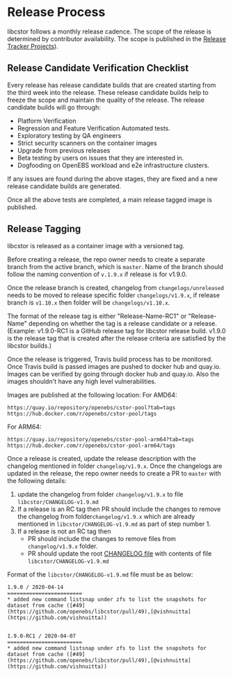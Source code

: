 # Release Process
libcstor follows a monthly release cadence. The scope of the release is determined by contributor availability. The scope is published in the [Release Tracker Projects](https://github.com/orgs/openebs/projects)).

## Release Candidate Verification Checklist

Every release has release candidate builds that are created starting from the third week into the release. These release candidate builds help to freeze the scope and maintain the quality of the release. The release candidate builds will go through:
- Platform Verification
- Regression and Feature Verification Automated tests.
- Exploratory testing by QA engineers
- Strict security scanners on the container images
- Upgrade from previous releases
- Beta testing by users on issues that they are interested in.
- Dogfooding on OpenEBS workload and e2e infrastructure clusters.

If any issues are found during the above stages, they are fixed and a new release candidate builds are generated.

Once all the above tests are completed, a main release tagged image is published.

## Release Tagging

libcstor is released as a container image with a versioned tag.

Before creating a release, the repo owner needs to create a separate branch from the active branch, which is `master`. Name of the branch should follow the naming convention of `v.1.9.x` if release is for v1.9.0.

Once the release branch is created, changelog from `changelogs/unreleased` needs to be moved to release specific folder `changelogs/v1.9.x`, if release branch is `v1.10.x` then folder will be `changelogs/v1.10.x`.

The format of the release tag is either "Release-Name-RC1" or "Release-Name" depending on whether the tag is a release candidate or a release. (Example: v1.9.0-RC1 is a GitHub release tag for libcstor release build. v1.9.0 is the release tag that is created after the release criteria are satisfied by the libcstor builds.)

Once the release is triggered, Travis build process has to be monitored. Once Travis build is passed images are pushed to docker hub and quay.io. Images can be verified by going through docker hub and quay.io. Also the images shouldn't have any high level vulnerabilities.

Images are published at the following location:
For AMD64:
```
https://quay.io/repository/openebs/cstor-pool?tab=tags
https://hub.docker.com/r/openebs/cstor-pool/tags
```

For ARM64:
```
https://quay.io/repository/openebs/cstor-pool-arm64?tab=tags
https://hub.docker.com/r/openebs/cstor-pool-arm64/tags
```

Once a release is created, update the release description with the changelog mentioned in folder `changelog/v1.9.x`. Once the changelogs are updated in the release, the repo owner needs to create a PR to `master` with the following details:
1. update the changelog from folder `changelog/v1.9.x` to file `libcstor/CHANGELOG-v1.9.md`
2. If a release is an RC tag then PR should include the changes to remove the changelog from folder`changelog/v1.9.x` which are already mentioned in `libcstor/CHANGELOG-v1.9.md` as part of step number 1.
3. If a release is not an RC tag then
    - PR should include the changes to remove files from `changelog/v1.9.x` folder.
    - PR should update the root [CHANGELOG file](https://github.com/openebs/libcstor/blob/master/CHANGELOG.md) with contents of file `libcstor/CHANGELOG-v1.9.md`

Format of the `libcstor/CHANGELOG-v1.9.md` file must be as below:
```
1.9.0 / 2020-04-14
========================
* added new command listsnap under zfs to list the snapshots for dataset from cache ([#49](https://github.com/openebs/libcstor/pull/49),[@vishnuitta](https://github.com/vishnuitta))


1.9.0-RC1 / 2020-04-07
========================
* added new command listsnap under zfs to list the snapshots for dataset from cache ([#49](https://github.com/openebs/libcstor/pull/49),[@vishnuitta](https://github.com/vishnuitta))
```
